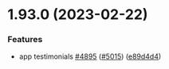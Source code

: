 # 1.93.0 (2023-02-22)


### Features

* app testimonials [#4895](https://github.com/EddieHubCommunity/LinkFree/issues/4895) ([#5015](https://github.com/EddieHubCommunity/LinkFree/issues/5015)) ([e89d4d4](https://github.com/EddieHubCommunity/LinkFree/commit/e89d4d45351ec42831bd104012bc95c5d41305b9))



